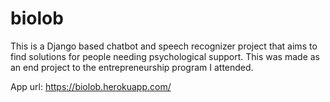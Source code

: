 # biolob
This is a Django based chatbot and speech recognizer project that aims to find solutions for people needing psychological support. This was made as an end project to the entrepreneurship program I attended.

App url: https://biolob.herokuapp.com/
